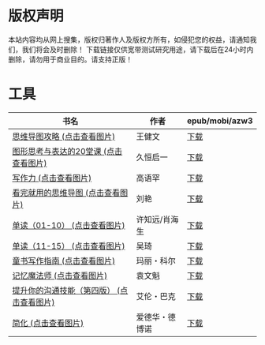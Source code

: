 # 版权声明

本站内容均从网上搜集，版权归著作人及版权方所有，如侵犯您的权益，请通知我们，我们将会及时删除！ 下载链接仅供宽带测试研究用途，请下载后在24小时内删除，请勿用于商业目的。请支持正版！

# 工具

| 书名 | 作者 | epub/mobi/azw3 |
| --- | --- | --- |
| [思维导图攻略 (点击查看图片)](https://www.dushupai.com/attachment/2024/06/09/6ff4b45d889977b4.jpg) | 王健文 | [下载](https://url89.ctfile.com/f/31084289-1356989971-4deec9?p=8866) |
| [图形思考与表达的20堂课 (点击查看图片)](https://www.dushupai.com/attachment/2024/06/09/ef04f1a815669517.jpg) | 久恒启一 | [下载](https://url89.ctfile.com/f/31084289-1356986260-447d1a?p=8866) |
| [写作力 (点击查看图片)](https://www.dushupai.com/attachment/2024/06/09/30b67abd9078f3c0.jpg) | 高语罕 | [下载](https://url89.ctfile.com/f/31084289-1356983338-8f2105?p=8866) |
| [看完就用的思维导图 (点击查看图片)](https://www.dushupai.com/attachment/2024/06/08/8a1774b59dd62ebc.jpg) | 刘艳 | [下载](https://url89.ctfile.com/f/31084289-1357051396-5d6b11?p=8866) |
| [单读（01-10） (点击查看图片)](https://www.dushupai.com/attachment/2024/06/05/6ae8fad17ec7b370.jpg) | 许知远/肖海生 | [下载](https://url89.ctfile.com/f/31084289-1357027654-e73901?p=8866) |
| [单读（11-15） (点击查看图片)](https://www.dushupai.com/attachment/2024/06/05/cad475d9fff69113.jpg) | 吴琦 | [下载](https://url89.ctfile.com/f/31084289-1357027657-d9573b?p=8866) |
| [童书写作指南 (点击查看图片)](https://www.dushupai.com/attachment/2024/06/05/831e370c40e31309.jpg) | 玛丽・科尔 | [下载](https://url89.ctfile.com/f/31084289-1357026970-0605e8?p=8866) |
| [记忆魔法师 (点击查看图片)](https://www.dushupai.com/attachment/2024/06/04/0d62bf596f6c667e.jpg) | 袁文魁 | [下载](https://url89.ctfile.com/f/31084289-1357022029-89926d?p=8866) |
| [提升你的沟通技能（第四版） (点击查看图片)](https://www.dushupai.com/attachment/2024/06/04/661fe06ac7438d8e.jpg) | 艾伦・巴克 | [下载](https://url89.ctfile.com/f/31084289-1357020118-157ff6?p=8866) |
| [简化 (点击查看图片)](https://www.dushupai.com/attachment/2024/06/03/1eaa93cef807237a.jpg) | 爱德华・德博诺 | [下载](https://url89.ctfile.com/f/31084289-1357015120-deeada?p=8866) |
